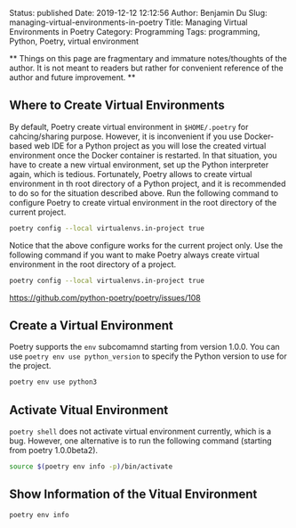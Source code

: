 Status: published
Date: 2019-12-12 12:12:56
Author: Benjamin Du
Slug: managing-virtual-environments-in-poetry
Title: Managing Virtual Environments in Poetry
Category: Programming
Tags: programming, Python, Poetry, virtual environment

**
Things on this page are fragmentary and immature notes/thoughts of the author.
It is not meant to readers but rather for convenient reference of the author and future improvement.
**


## Where to Create Virtual Environments

By default,
Poetry create virtual environment in `$HOME/.poetry` for cahcing/sharing purpose.
However,
it is inconvenient if you use Docker-based web IDE for a Python project 
as you will lose the created virtual environment once the Docker container is restarted.
In that situation, 
you have to create a new virtual environment, 
set up the Python interpreter again,
which is tedious.
Fortunately, 
Poetry allows to create virtual environment in th root directory of a Python project,
and it is recommended to do so for the situation described above.
Run the following command to configure Poetry to create virtual environment in the root directory of the current project.
```bash
poetry config --local virtualenvs.in-project true
```
Notice that the above configure works for the current project only.
Use the following command
if you want to make Poetry always create virtual environment in the root directory of a project.
```bash
poetry config --local virtualenvs.in-project true
```

https://github.com/python-poetry/poetry/issues/108

## Create a Virtual Environment

Poetry supports the `env` subcomamnd starting from version 1.0.0.
You can use `poetry env use python_version` to specify the Python version to use for the project.
```Bash
poetry env use python3
```

## Activate Vitual Environment

`poetry shell` does not activate virtual environment currently, 
which is a bug. 
However, 
one alternative is to run the following command (starting from poetry 1.0.0beta2).
```Bash
source $(poetry env info -p)/bin/activate
```

## Show Information of the Vitual Environment
```bash
poetry env info
```
